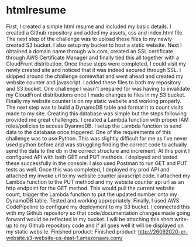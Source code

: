 # htmlresume
First, I created a simple html resume and included my basic details. I created a Github repository and added my assets, css and index.html file. The next step of the challenge was to upload these files to my newly created S3 bucket. I also setup my bucket to host a static website. Next I obtained a domain name through wix.com, created an SSL certificate through AWS Certificate Manager and finally tied this all together with a CloudFront distribution. Once these steps were completed, I could visit my newly created site and noticed that it was indeed secured through SSL. I skipped around the challenge somewhat and went ahead and created my website counter and javascript. I added these files to both my repository and S3 bucket. One challenge I wasn't prepared for was having to invalidate my CloudFront distributions once I made changes to files in my S3 bucket. Finally my website counter is on my static website and working properly. The next step was to build a DynamoDB table and format it to count visits made to my site. Creating this database was simple but the steps following provided me great challenges. I created a Lambda function with proper IAM roles/policies to access DyanmoDB. I setup the Lambda function to send data to the database once triggered. One of the requirements of this challenge was to use Python. This was slightly difficult for me as I've never used python before and was struggling finding the correct code to actually send the data to the db in the correct structure and increment. At this point I configured API with both GET and PUT methods. I deployed and tested these successfully in the console. I also used Postman to run GET and PUT tests as well. Once this was completed, I deployed my prod API and attached my invoke url to my website counter javascript code. I attached my Lambda function to the PUT method and my website counter api url as an http endpoint for the GET method. This would pull the current website count, trigger the Lambda function to put the updated number onto my DynamoDB table. Tested and working appropriately. Finally, I used AWS CodePipeline to configure my deployment to my S3 bucket. I connected this with my Github repository so that code/documentation changes made going forward would be reflected in my bucket. I will be attaching this short write-up to my Github repository code and if all goes well it will be displayed on my static website. Finished product: Finished product: http://26092020-er-website.s3-website-us-east-1.amazonaws.com/
